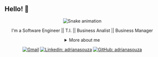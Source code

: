 ## Hello! 👋

<div align="center">
  
   ![Snake animation](https://github.com/raphaelaferraz/raphaelaferraz/blob/output/github-contribution-grid-snake.svg)


I'm a Software Engineer || T.I. || Business Analist || Business Manager

<details>
  <summary> More about me</summary>
<div align="left">

``` js
const adri = {
    personal: {
        fullName: 'Adriana Souza',
        pronouns: 'she' | 'her',
        interests: ['language learning','Analista de Negócios - PO', 'SCRUM MASTER', 'Metodolgias Ágeis'],
        motivation: [
            'Making life easier and smarter through tech',
        ],
    },
    technical: {
        technologies: {
            frontEnd: {
                Javascript: ['React'],
                HTML: ['HTML5'],
                CSS: ['styled-components', 'Bootstrap'],
            },
            backEnd: {
                Javascript: ['Node.js'],
            },
            Tool: ['Visual Studio Code', 'Git', 'GitHub', 'Microsoft Office' 'Microsoft Azure'],
        },
    }
}
```
 
</div>
</details>

[![Gmail](https://img.shields.io/twitter/url?label=email&logo=gmail&style=social&url=http%3A%2F%2Fmailto%3AdrianaSouza7%40gmail.com)](mailto:adrianasouzabr1@gmail.com)
[![Linkedin: adrianasouza](https://img.shields.io/badge/-adrianasouza-blue?style=flat-square&logo=Linkedin&logoColor=white&link=https://www.linkedin.com/in/adrianasouza/)](https://www.linkedin.com/in/adriana-souza-4032b43a/)
[![GitHub: adrianasouza](https://img.shields.io/github/followers/adrianasouza?label=follow&style=social)](https://github.com/AdrianaCSZ)
</div>




